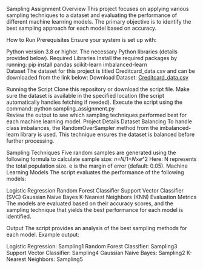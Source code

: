 Sampling Assignment
Overview
This project focuses on applying various sampling techniques to a dataset and evaluating the performance of different machine learning models. The primary objective is to identify the best sampling approach for each model based on accuracy.

How to Run
Prerequisites
Ensure your system is set up with:

Python version 3.8 or higher.
The necessary Python libraries (details provided below).
Required Libraries
Install the required packages by running:
pip install pandas scikit-learn imbalanced-learn  
Dataset
The dataset for this project is titled Creditcard_data.csv and can be downloaded from the link below:
Download Dataset: [Creditcard_data.csv](https://github.com/AnjulaMehto/Sampling_Assignment/blob/main/Creditcard_data.csv?raw=true)

Running the Script
Clone this repository or download the script file.
Make sure the dataset is available in the specified location (the script automatically handles fetching if needed).
Execute the script using the command:
python sampling_assignment.py  
Review the output to see which sampling techniques performed best for each machine learning model.
Project Details
Dataset Balancing
To handle class imbalances, the RandomOverSampler method from the imbalanced-learn library is used. This technique ensures the dataset is balanced before further processing.

Sampling Techniques
Five random samples are generated using the following formula to calculate sample size:
𝑛=𝑁/1+𝑁×𝑒^2
Here:
N represents the total population size.
e is the margin of error (default: 0.05).
Machine Learning Models
The script evaluates the performance of the following models:

Logistic Regression
Random Forest Classifier
Support Vector Classifier (SVC)
Gaussian Naive Bayes
K-Nearest Neighbors (KNN)
Evaluation Metrics
The models are evaluated based on their accuracy scores, and the sampling technique that yields the best performance for each model is identified.

Output
The script provides an analysis of the best sampling methods for each model. Example output:

Logistic Regression: Sampling1
Random Forest Classifier: Sampling3
Support Vector Classifier: Sampling4
Gaussian Naive Bayes: Sampling2
K-Nearest Neighbors: Sampling5
